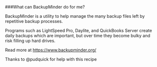 ###What can BackupMinder do for me?

BackupMinder is a utility to help manage the many backup files left by repetitive backup processes.

Programs such as LightSpeed Pro, Daylite, and QuickBooks Server create daily backups which are important, but over time they become bulky and risk filling up hard drives.

Read more at https://www.backupminder.org/




Thanks to @pudquick for help with this recipe